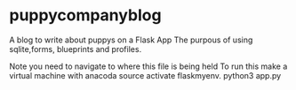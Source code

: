 # puppycompanyblog
A blog to write about puppys on a Flask App
The purpous of using sqlite,forms, blueprints and profiles.

Note you need to navigate to where this file is being held
To run this make a virtual machine  with anacoda source activate flaskmyenv.
python3 app.py
